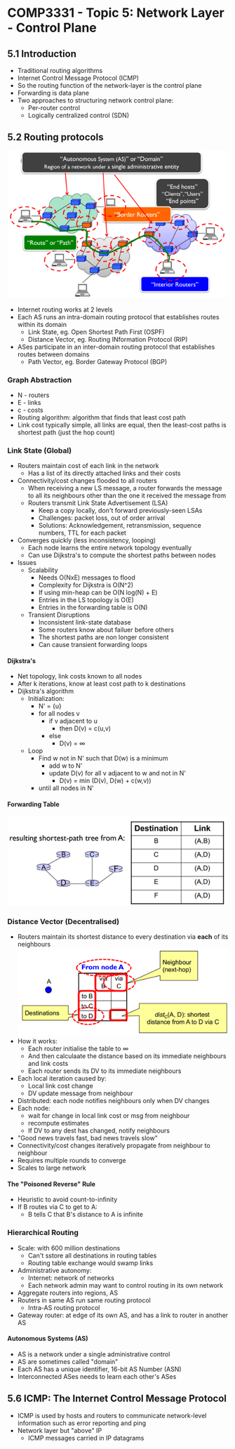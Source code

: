 # COMP3331 - Topic 5: Network Layer - Control Plane

## 5.1 Introduction
- Traditional routing algorithms
- Internet Control Message Protocol (ICMP)
- So the routing function of the network-layer is the control plane
- Forwarding is data plane
- Two approaches to structuring network control plane:
  - Per-router control
  - Logically centralized control (SDN)

## 5.2 Routing protocols
![](images/05/01.png)
- Internet routing works at 2 levels
- Each AS runs an intra-domain routing protocol that establishes routes within its domain
  - Link State, eg. Open Shortest Path First (OSPF)
  - Distance Vector, eg. Routing INformation Protocol (RIP)
- ASes participate in an inter-domain routing protocol that establishes routes between domains
  - Path Vector, eg. Border Gateway Protocol (BGP)

### Graph Abstraction
- N - routers
- E - links
- c - costs
- Routing algorithm: algorithm that finds that least cost path
- Link cost typically simple, all links are equal, then the least-cost paths is shortest path (just the hop count)

### Link State (Global)
- Routers maintain cost of each link in the network
  - Has a list of its directly attached links and their costs
- Connectivity/cost changes flooded to all routers
  - When receiving a new LS message, a router forwards the message to all its neighbours other than the one it received the message from
  - Routers transmit Link State Advertisement (LSA)
    - Keep a copy locally, don't forward previously-seen LSAs
    - Challenges: packet loss, out of order arrival
    - Solutions: Acknowledgement, retransmission, sequence numbers, TTL for each packet
- Converges quickly (less inconsistency, looping)
  - Each node learns the entire network topology eventually
  - Can use Dijkstra's to compute the shortest paths between nodes
- Issues
  - Scalability
    - Needs O(NxE) messages to flood
    - Complexity for Dijkstra is O(N^2)
    - If using min-heap can be O(N log(N) + E)
    - Entries in the LS topology is O(E)
    - Entries in the forwarding table is O(N)
  - Transient Disruptions
    - Inconsistent link-state database
    -  Some routers know about failuer before others
    - The shortest paths are non longer consistent
    - Can cause transient forwarding loops

#### Dijkstra's
- Net topology, link costs known to all nodes
- After k iterations, know at least cost path to k destinations
- Dijkstra's algorithm
  - Initialization:
    - N' = {u}
    - for all nodes v
      - if v adjacent to u
        - then D(v) = c(u,v)
      - else
        - D(v) = ∞
  - Loop
    - Find w not in N' such that D(w) is a minimum
      - add w to N'
      - update D(v) for all v adjacent to w and not in N'
        - D(v) = min (D(v), D(w) + c(w,v))
    - until all nodes in N'

#### Forwarding Table
![](images/05/02.png)

### Distance Vector (Decentralised)
- Routers maintain its shortest distance to every destination via **each** of its neighbours  
![](images/05/03.png)
- How it works:
  - Each router initialise the table to ∞
  - And then calculaate the distance based on its immediate neighbours and link costs
  - Each router sends its DV to its immediate neighbours
- Each local iteration caused by:
  - Local link cost change
  - DV update message from neighbour
- Distributed: each node notifies neighbours only when DV changes
- Each node:
  - wait for change in local link cost or msg from neighbour
  - recompute estimates
  - If DV to any dest has changed, notify neighbours
- "Good news travels fast, bad news travels slow"
- Connectivity/cost changes iteratively propagate from neighbour to neighbour
- Requires multiple rounds to converge
- Scales to large network

#### The "Poisoned Reverse" Rule
- Heuristic to avoid count-to-infinity
- If B routes via C to get to A:
  - B tells C that B's distance to A is infinite

### Hierarchical Routing
- Scale: with 600 million destinations
  - Can't sstore all destinations in routing tables
  - Routing table exchange would swamp links
- Administrative autonomy:
  - Internet: network of networks
  - Each network admin may want to control routing in its own network
- Aggregate routers into regions, AS
- Routers in same AS run same routing protocol
  - Intra-AS routing protocol
- Gateway router: at edge of its own AS, and has a link to router in another AS

#### Autonomous Systems (AS)
- AS is a network under a single administrative control
- AS are sometimes called "domain"
- Each AS has a unique identifier, 16-bit AS Number (ASN)
- Interconnected ASes needs to learn each other's ASes

## 5.6 ICMP: The Internet Control Message Protocol
- ICMP is used by hosts and routers to communicate network-level information such as error reporting and ping
- Network layer but "above" IP
  - ICMP messages carried in IP datagrams
